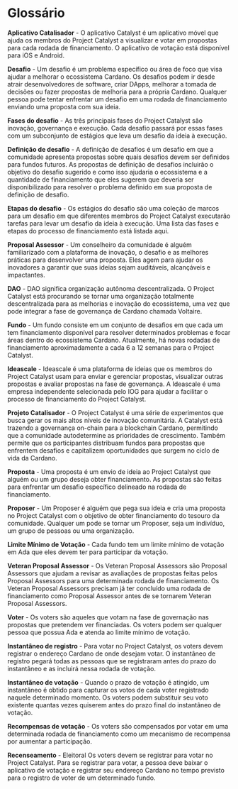 # Glossário

**Aplicativo Catalisador** - O aplicativo Catalyst é um aplicativo móvel que ajuda os membros do Project Catalyst a visualizar e votar em propostas para cada rodada de financiamento. O aplicativo de votação está disponível para iOS e Android.

**Desafio** - Um desafio é um problema específico ou área de foco que visa ajudar a melhorar o ecossistema Cardano. Os desafios podem ir desde atrair desenvolvedores de software, criar DApps, melhorar a tomada de decisões ou fazer propostas de melhoria para a própria Cardano. Qualquer pessoa pode tentar enfrentar um desafio em uma rodada de financiamento enviando uma proposta com sua ideia.

**Fases do desafio** - As três principais fases do Project Catalyst são inovação, governança e execução. Cada desafio passará por essas fases com um subconjunto de estágios que leva um desafio da ideia à execução.

**Definição de desafio** - A definição de desafios é um desafio em que a comunidade apresenta propostas sobre quais desafios devem ser definidos para fundos futuros. As propostas de definição de desafios incluirão o objetivo do desafio sugerido e como isso ajudaria o ecossistema e a quantidade de financiamento que eles sugerem que deveria ser disponibilizado para resolver o problema definido em sua proposta de definição de desafio.

**Etapas do desafio** - Os estágios do desafio são uma coleção de marcos para um desafio em que diferentes membros do Project Catalyst executarão tarefas para levar um desafio da ideia à execução. Uma lista das fases e etapas do processo de financiamento está listada aqui.

**Proposal Assessor** - Um conselheiro da comunidade é alguém familiarizado com a plataforma de inovação, o desafio e as melhores práticas para desenvolver uma proposta. Eles agem para ajudar os inovadores a garantir que suas ideias sejam auditáveis, alcançáveis e impactantes.

**DAO** - DAO significa organização autônoma descentralizada. O Project Catalyst está procurando se tornar uma organização totalmente descentralizada para as melhorias e inovação do ecossistema, uma vez que pode integrar a fase de governança de Cardano chamada Voltaire.

**Fundo** - Um fundo consiste em um conjunto de desafios em que cada um tem financiamento disponível para resolver determinados problemas e focar áreas dentro do ecossistema Cardano. Atualmente, há novas rodadas de financiamento aproximadamente a cada 6 a 12 semanas para o Project Catalyst.

**Ideascale** - Ideascale é uma plataforma de ideias que os membros do Project Catalyst usam para enviar e gerenciar propostas, visualizar outras propostas e avaliar propostas na fase de governança. A Ideascale é uma empresa independente selecionada pelo IOG para ajudar a facilitar o processo de financiamento do Project Catalyst.

**Projeto Catalisador** - O Project Catalyst é uma série de experimentos que busca gerar os mais altos níveis de inovação comunitária. A Catalyst está trazendo a governança on-chain para a blockchain Cardano, permitindo que a comunidade autodetermine as prioridades de crescimento. Também permite que os participantes distribuam fundos para propostas que enfrentem desafios e capitalizem oportunidades que surgem no ciclo de vida da Cardano.

**Proposta** - Uma proposta é um envio de ideia ao Project Catalyst que alguém ou um grupo deseja obter financiamento. As propostas são feitas para enfrentar um desafio específico delineado na rodada de financiamento.

**Proposer** - Um Proposer é alguém que pega sua ideia e cria uma proposta no Project Catalyst com o objetivo de obter financiamento do tesouro da comunidade. Qualquer um pode se tornar um Proposer, seja um indivíduo, um grupo de pessoas ou uma organização.

**Limite Mínimo de Votação** - Cada fundo tem um limite mínimo de votação em Ada que eles devem ter para participar da votação.

**Veteran Proposal Assessor** - Os Veteran Proposal Assessors são Proposal Assessors que ajudam a revisar as avaliações de propostas feitas pelos Proposal Assessors para uma determinada rodada de financiamento. Os Veteran Proposal Assessors precisam já ter concluído uma rodada de financiamento como Proposal Assessor antes de se tornarem Veteran Proposal Assessors.

**Voter** - Os voters são aqueles que votam na fase de governação nas propostas que pretendem ver financiadas. Os voters podem ser qualquer pessoa que possua Ada e atenda ao limite mínimo de votação.

**Instantâneo de registro** - Para votar no Project Catalyst, os voters devem registrar o endereço Cardano de onde desejam votar. O instantâneo de registro pegará todas as pessoas que se registraram antes do prazo do instantâneo e as incluirá nessa rodada de votação.

**Instantâneo de votação** - Quando o prazo de votação é atingido, um instantâneo é obtido para capturar os votos de cada voter registrado naquele determinado momento. Os voters podem substituir seu voto existente quantas vezes quiserem antes do prazo final do instantâneo de votação.

**Recompensas de votação** - Os voters são compensados por votar em uma determinada rodada de financiamento como um mecanismo de recompensa por aumentar a participação.

**Recenseamento** - Eleitoral Os voters devem se registrar para votar no Project Catalyst. Para se registrar para votar, a pessoa deve baixar o aplicativo de votação e registrar seu endereço Cardano no tempo previsto para o registro de voter de um determinado fundo.
